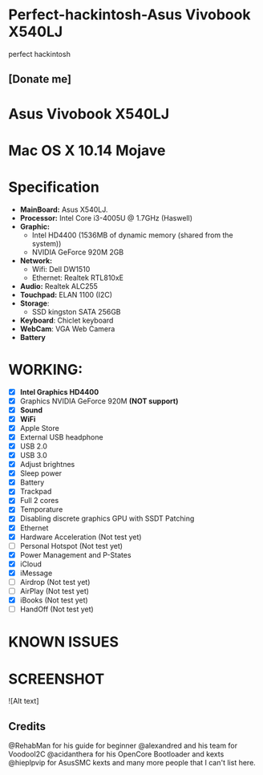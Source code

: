 # Perfect-hackintosh-Asus Vivobook X540LJ
perfect hackintosh

## [Donate me]


# Asus Vivobook X540LJ
# Mac OS X 10.14 Mojave
# Specification
- **MainBoard:** Asus X540LJ.
- **Processor:** Intel Core i3-4005U @ 1.7GHz (Haswell)
- **Graphic:** 
  + Intel HD4400 (1536MB of dynamic memory (shared from the system))
  + NVIDIA GeForce 920M 2GB
- **Network:**
  + Wifi: Dell DW1510
  + Ethernet: Realtek RTL810xE
- **Audio:** Realtek ALC255
- **Touchpad:** ELAN 1100 (I2C) 
- **Storage**:
  + SSD kingston SATA 256GB
- **Keyboard**: Chiclet keyboard 
- **WebCam**: VGA Web Camera
- **Battery**

# WORKING:
- [x] **Intel Graphics HD4400**
- [x] Graphics NVIDIA GeForce 920M **(NOT support)**
- [x] **Sound**
- [x] **WiFi**
- [x] Apple Store
- [x] External USB headphone
- [x] USB 2.0
- [x] USB 3.0
- [x] Adjust brightnes
- [x] Sleep power
- [x] Battery
- [x] Trackpad
- [x] Full 2 cores
- [x] Temporature
- [x] Disabling discrete graphics GPU with SSDT Patching
- [x] Ethernet
- [x] Hardware Acceleration (Not test yet)
- [ ] Personal Hotspot (Not test yet)
- [x] Power Management and P-States
- [x] iCloud 
- [x] iMessage
- [ ] Airdrop (Not test yet)
- [ ] AirPlay (Not test yet)
- [x] iBooks (Not test yet)
- [ ] HandOff (Not test yet)

# KNOWN ISSUES

# SCREENSHOT
![Alt text]

## Credits
@RehabMan for his guide for beginner
@alexandred and his team for VoodooI2C
@acidanthera for his OpenCore Bootloader and kexts
@hieplpvip for AsusSMC kexts
and many more people that I can't list here.
